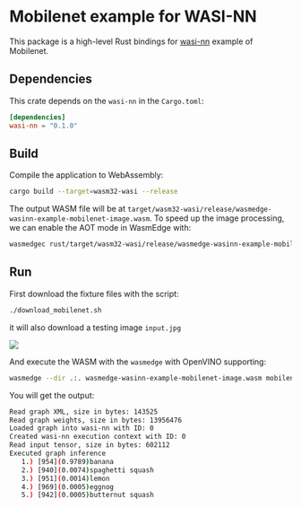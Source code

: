 # Mobilenet example for WASI-NN

This package is a high-level Rust bindings for [wasi-nn] example of Mobilenet.

[wasi-nn]: https://github.com/WebAssembly/wasi-nn

## Dependencies

This crate depends on the `wasi-nn` in the `Cargo.toml`:

```toml
[dependencies]
wasi-nn = "0.1.0"
```

## Build

Compile the application to WebAssembly:

```bash
cargo build --target=wasm32-wasi --release
```

The output WASM file will be at `target/wasm32-wasi/release/wasmedge-wasinn-example-mobilenet-image.wasm`.
To speed up the image processing, we can enable the AOT mode in WasmEdge with:

```bash
wasmedgec rust/target/wasm32-wasi/release/wasmedge-wasinn-example-mobilenet-image.wasm wasmedge-wasinn-example-mobilenet-image.wasm
```

## Run

First download the fixture files with the script:

```bash
./download_mobilenet.sh
```

it will also download a testing image `input.jpg`

![](https://github.com/bytecodealliance/wasi-nn/tree/main/rust/images/1.jpg)

And execute the WASM with the `wasmedge` with OpenVINO supporting:

```bash
wasmedge --dir .:. wasmedge-wasinn-example-mobilenet-image.wasm mobilenet.xml mobilenet.bin input.jpg
```

You will get the output:

```bash
Read graph XML, size in bytes: 143525
Read graph weights, size in bytes: 13956476
Loaded graph into wasi-nn with ID: 0
Created wasi-nn execution context with ID: 0
Read input tensor, size in bytes: 602112
Executed graph inference
   1.) [954](0.9789)banana
   2.) [940](0.0074)spaghetti squash
   3.) [951](0.0014)lemon
   4.) [969](0.0005)eggnog
   5.) [942](0.0005)butternut squash
```
